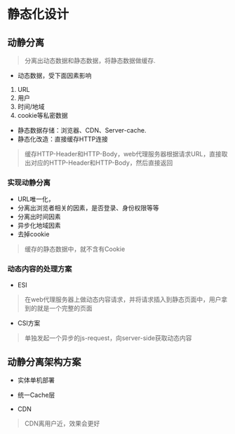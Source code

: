 # 静态化设计

## 动静分离
> 分离出动态数据和静态数据，将静态数据做缓存.

- 动态数据，受下面因素影响
1. URL
2. 用户
3. 时间/地域
4. cookie等私密数据

- 静态数据存储：浏览器、CDN、Server-cache.
- 静态化改造：直接缓存HTTP连接
> 缓存HTTP-Header和HTTP-Body，web代理服务器根据请求URL，直接取出对应的HTTP-Header和HTTP-Body，然后直接返回

### 实现动静分离
- URL唯一化，
- 分离出浏览者相关的因素，是否登录、身份权限等等
- 分离出时间因素
- 异步化地域因素
- 去掉cookie
> 缓存的静态数据中，就不含有Cookie

### 动态内容的处理方案
- ESI
> 在web代理服务器上做动态内容请求，并将请求插入到静态页面中，用户拿到的就是一个完整的页面

- CSI方案
> 单独发起一个异步的js-request，向server-side获取动态内容


## 动静分离架构方案
- 实体单机部署
> 

- 统一Cache层
> 

- CDN
> CDN离用户近，效果会更好
